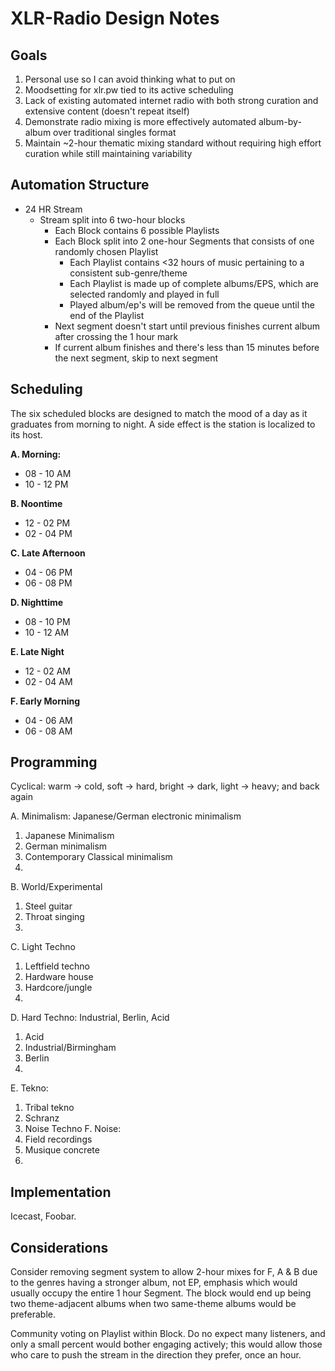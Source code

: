 # XLR-Radio Design Notes

## Goals

1. Personal use so I can avoid thinking what to put on
2. Moodsetting for xlr.pw tied to its active scheduling
3. Lack of existing automated internet radio with both strong curation and extensive content (doesn't repeat itself)
4. Demonstrate radio mixing is more effectively automated album-by-album over traditional singles format
5. Maintain ~2-hour thematic mixing standard without requiring high effort curation while still maintaining variability

## Automation Structure
- 24 HR Stream
  - Stream split into 6 two-hour blocks
    - Each Block contains 6 possible Playlists
    - Each Block split into 2 one-hour Segments that consists of one randomly chosen Playlist
      - Each Playlist contains <32 hours of music pertaining to a consistent sub-genre/theme
      - Each Playlist is made up of complete albums/EPS, which are selected randomly and played in full
      - Played album/ep's will be removed from the queue until the end of the Playlist
    - Next segment doesn't start until previous finishes current album after crossing the 1 hour mark
    - If current album finishes and there's less than 15 minutes before the next segment, skip to next segment
 
## Scheduling
The six scheduled blocks are designed to match the mood of a day as it graduates from morning to night. A side effect is the station is localized to its host.

**A. Morning:**
- 08 - 10 AM 
- 10 - 12 PM

**B. Noontime**
- 12 - 02 PM
- 02 - 04 PM

**C. Late Afternoon**
- 04 - 06 PM
- 06 - 08 PM

**D. Nighttime**
- 08 - 10 PM
- 10 - 12 AM

**E. Late Night**
- 12 - 02 AM
- 02 - 04 AM

**F. Early Morning**
- 04 - 06 AM
- 06 - 08 AM

## Programming
Cyclical: warm → cold, soft → hard, bright → dark, light → heavy; and back again

A. Minimalism: Japanese/German electronic minimalism
  1. Japanese Minimalism
  2. German minimalism
  3. Contemporary Classical minimalism
  4. 
B. World/Experimental
  1. Steel guitar
  2. Throat singing
  3. 
C. Light Techno
  1. Leftfield techno
  2. Hardware house
  3. Hardcore/jungle
  4.
D. Hard Techno: Industrial, Berlin, Acid
  1. Acid
  2. Industrial/Birmingham
  3. Berlin
  4.
E. Tekno:
  1. Tribal tekno
  2. Schranz
  3. Noise Techno
F. Noise:
  1. Field recordings
  2. Musique concrete
  3. 
  
## Implementation
Icecast, Foobar.

## Considerations
Consider removing segment system to allow 2-hour mixes for F, A & B due to the genres having a stronger album, not EP, emphasis which would usually occupy the entire 1 hour Segment. The block would end up being two theme-adjacent albums when two same-theme albums would be preferable.

Community voting on Playlist within Block. Do no expect many listeners, and only a small percent would bother engaging actively; this would allow those who care to push the stream in the direction they prefer, once an hour.
